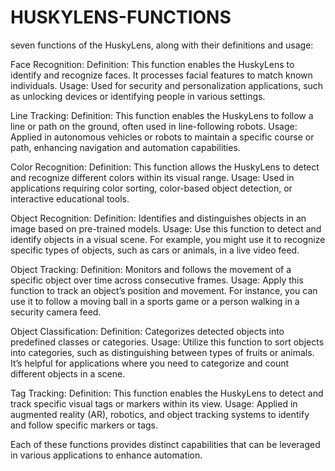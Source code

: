 # HUSKYLENS-FUNCTIONS

seven functions of the HuskyLens, along with their definitions and usage:

Face Recognition:
Definition: This function enables the HuskyLens to identify and recognize faces. It processes facial features to match known individuals.
Usage: Used for security and personalization applications, such as unlocking devices or identifying people in various settings.


Line Tracking:
Definition: This function enables the HuskyLens to follow a line or path on the ground, often used in line-following robots.
Usage: Applied in autonomous vehicles or robots to maintain a specific course or path, enhancing navigation and automation capabilities.




Color Recognition:
Definition: This function allows the HuskyLens to detect and recognize different colors within its visual range.
Usage: Used in applications requiring color sorting, color-based object detection, or interactive educational tools.




Object Recognition:
Definition: Identifies and distinguishes objects in an image based on pre-trained models.
Usage: Use this function to detect and identify objects in a visual scene. For example, you might use it to recognize specific types of objects, such as cars or animals, in a live video feed.




Object Tracking:
Definition: Monitors and follows the movement of a specific object over time across consecutive frames.
Usage: Apply this function to track an object’s position and movement. For instance, you can use it to follow a moving ball in a sports game or a person walking in a security camera feed.




Object Classification:
Definition: Categorizes detected objects into predefined classes or categories.
Usage: Utilize this function to sort objects into categories, such as distinguishing between types of fruits or animals. It’s helpful for applications where you need to categorize and count different objects in a scene.






Tag Tracking:
Definition: This function enables the HuskyLens to detect and track specific visual tags or markers within its view.
Usage: Applied in augmented reality (AR), robotics, and object tracking systems to identify and follow specific markers or tags.












Each of these functions provides distinct capabilities that can be leveraged in various applications to enhance automation.
